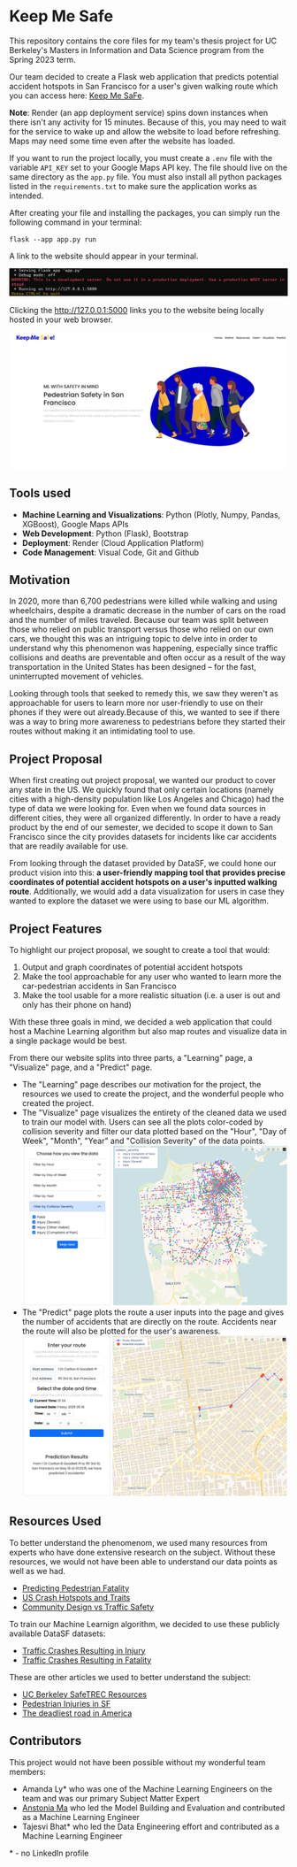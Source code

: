 # Keep Me Safe
This repository contains the core files for my team's thesis project for UC Berkeley's Masters in Information and Data Science program from the Spring 2023 term. 

Our team decided to create a Flask web application that predicts potential accident hotspots in San Francisco for a user's given walking route which you can access here: [Keep Me SaFe](https://keep-me-safe.onrender.com/).

**Note**: Render (an app deployment service) spins down instances when there isn't any activity for 15 minutes. Because of this, you may need to wait for the service to wake up and allow the website to load before refreshing. Maps may need some time even after the website has loaded.

If you want to run the project locally, you must create a `.env` file with the variable `API_KEY` set to your Google Maps API key. The file should live on the same directory as the `app.py` file. You must also install all python packages listed in the `requirements.txt` to make sure the application works as intended.


After creating your file and installing the packages, you can simply run the following command in your terminal:

```
flask --app app.py run
``` 
A link to the website should appear in your terminal.

![Terminal Output](static\images\flask_output.png)

Clicking the http://127.0.0.1:5000 links you to the website being locally hosted in your web browser.

![Keep Me SaFe Homepage](static\images\website_homepage.png)

## Tools used

- **Machine Learning and Visualizations**: Python (Plotly, Numpy, Pandas, XGBoost), Google Maps APIs
- **Web Development**: Python (Flask), Bootstrap
- **Deployment**: Render (Cloud Application Platform)
- **Code Management**: Visual Code, Git and Github

## Motivation
In 2020, more than 6,700 pedestrians were killed while walking and using wheelchairs, despite a dramatic decrease in the number of cars on the road and the number of miles traveled. Because our team was split between those who relied on public transport versus those who relied on our own cars, we thought this was an intriguing topic to delve into in order to understand why this phenomenon was happening, especially since traffic collisions and deaths are preventable and often occur as a result of the way transportation in the United States has been designed – for the fast, uninterrupted movement of vehicles.

Looking through tools that seeked to remedy this, we saw they weren't as approachable for users to learn more nor user-friendly to use on their phones if they were out already.Because of this, we wanted to see if there was a way to bring more awareness to pedestrians before they started their routes without making it an intimidating tool to use.

## Project Proposal

When first creating out project proposal, we wanted our product to cover any state in the US. We quickly found that only certain locations (namely cities with a high-density population like Los Angeles and Chicago) had the type of data we were looking for. Even when we found data sources in different cities, they were all organized differently. In order to have a ready product by the end of our semester, we decided to scope it down to San Francisco since the city provides datasets for incidents like car accidents that are readily available for use. 

From looking through the dataset provided by DataSF, we could hone our product vision into this: **a user-friendly mapping tool that provides precise coordinates of potential accident hotspots on a user's inputted walking route**. Additionally, we would add a data visualization for users in case they wanted to explore the dataset we were using to base our ML algorithm.

## Project Features
To highlight our project proposal, we sought to create a tool that would:

1. Output and graph coordinates of potential accident hotspots
2. Make the tool approachable for any user who wanted to learn more the car-pedestrian accidents in San Francisco
3. Make the tool usable for a more realistic situation (i.e. a user is out and only has their phone on hand)

With these three goals in mind, we decided a web application that could host a Machine Learning algorithm but also map routes and visualize data in a single package would be best.

From there our website splits into three parts, a "Learning" page, a "Visualize" page, and a "Predict" page.

- The "Learning" page describes our motivation for the project, the resources we used to create the project, and the wonderful people who created the project.
- The "Visualize" page visualizes the entirety of the cleaned data we used to train our model with. Users can see all the plots color-coded by collision severity and filter our data plotted based on the "Hour", "Day of Week", "Month", "Year" and "Collision Severity" of the data points. 
 ![Car Accidents plotted on a map](static\images\visualize_page.png)
- The "Predict" page plots the route a user inputs into the page and gives the number of accidents that are directly on the route. Accidents near the route will also be plotted for the user's awareness.
 ![Predict car Accidents on a user's route plotted on a map](static\images\predict_page.png)

## Resources Used

To better understand the phenomenom, we used many resources from experts who have done extensive research on the subject. Without these resources, we would not have been able to understand our data points as well as we had.

- [Predicting Pedestrian Fatality](https://www.mdpi.com/2071-1050/14/4/2436)
- [US Crash Hotspots and Traits](https://www.jtlu.org/index.php/jtlu/article/view/1825)
- [Community Design vs Traffic Safety](https://www.tandfonline.com/doi/full/10.1080/01944360902950349)

To train our Machine Learnign algorithm, we decided to use these publicly available DataSF datasets: 
- [Traffic Crashes Resulting in Injury](https://data.sfgov.org/Public-Safety/Traffic-Crashes-Resulting-in-Injury/ubvf-ztfx/about_data)
- [Traffic Crashes Resulting in Fatality](https://data.sfgov.org/Public-Safety/Traffic-Crashes-Resulting-in-Fatality/dau3-4s8f/about_data)

These are other articles we used to better understand the subject:
- [UC Berkeley SafeTREC Resources](https://tims.berkeley.edu/)
- [Pedestrian Injuries in SF](https://www.sfdph.org/dph/hc/HCCommPublHlth/Agendas/2011/february%2015/feb%2015%20pedstrian%20safety%20presentation.pdf)
- [The deadliest road in America](https://www.vox.com/23178764/florida-us19-deadliest-pedestrian-fatality-crisis)


## Contributors
This project would not have been possible without my wonderful team members:
- Amanda Ly* who was one of the Machine Learning Engineers on the team and was our primary Subject Matter Expert
- [Anstonia Ma](https://www.linkedin.com/in/anstoniama/) who led the Model Building and Evaluation and contributed as a Machine Learning Engineer
- Tajesvi Bhat* who led the Data Engineering effort and contributed as a Machine Learning Engineer

\* - no LinkedIn profile